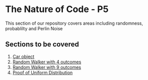 # The Nature of Code - P5

This section of our repository covers areas including randomness, probablilty and Perlin Noise

## Sections to be covered
1. [Car object](01_basicCarObject)
2. [Random Walker with 4 outcomes](02_randomWalker_4outcomes)
3. [Random Walker with 9 outcomes](03_randomWalker_9outcomes)
4. [Proof of Uniform Distribution](04_randomStacks)

